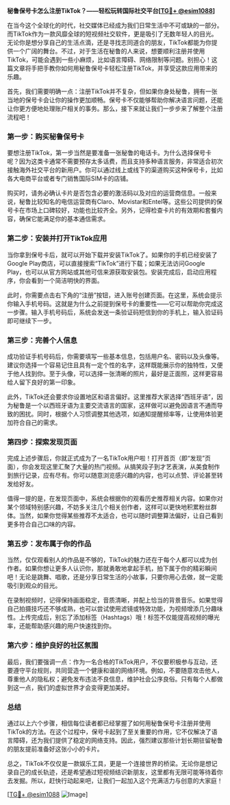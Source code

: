 **秘鲁保号卡怎么注册TikTok？——轻松玩转国际社交平台[[TG💪+ @esim1088](https://t.me/s/esim1088)]**

在当今这个全球化的时代，社交媒体已经成为我们日常生活中不可或缺的一部分。而TikTok作为一款风靡全球的短视频社交软件，更是吸引了无数年轻人的目光。无论你是想分享自己的生活点滴，还是寻找志同道合的朋友，TikTok都能为你提供一个广阔的舞台。不过，对于生活在秘鲁的人来说，想要顺利注册并使用TikTok，可能会遇到一些小麻烦，比如语言障碍、网络限制等问题。别担心！这篇文章将手把手教你如何用秘鲁保号卡轻松注册TikTok，并享受这款应用带来的乐趣。

首先，我们需要明确一点：注册TikTok并不复杂，但如果你身处秘鲁，拥有一张当地的保号卡会让你的操作更加顺畅。保号卡不仅能够帮助你解决语言问题，还能让你更方便地处理账户相关的事务。那么，接下来就让我们一步步来了解整个注册流程吧！

### 第一步：购买秘鲁保号卡

要想注册TikTok，第一步当然是要准备一张秘鲁的电话卡。为什么选择保号卡呢？因为这类卡通常不需要预存太多话费，而且支持多种语言服务，非常适合初次接触海外社交平台的新用户。你可以通过线上或线下的渠道购买这种保号卡，比如各大电商平台或者专门销售国际SIM卡的店铺。

购买时，请务必确认卡片是否包含必要的激活码以及对应的运营商信息。一般来说，秘鲁比较知名的电信运营商有Claro、Movistar和Entel等。这些公司提供的保号卡在市场上口碑较好，功能也比较齐全。另外，记得检查卡片的有效期和套餐内容，确保它能满足你的基本通信需求。

### 第二步：安装并打开TikTok应用

当你拿到保号卡后，就可以开始下载并安装TikTok了。如果你的手机已经安装了Google Play商店，可以直接搜索“TikTok”进行下载；如果无法访问Google Play，也可以从官方网站或其他可信来源获取安装包。安装完成后，启动应用程序，你会看到一个简洁明快的界面。

此时，你需要点击右下角的“注册”按钮，进入账号创建页面。在这里，系统会提示你输入手机号码。这就是为什么之前提到保号卡的重要性——它可以帮助你完成这一步骤。输入手机号码后，系统会发送一条验证码短信到你的手机上，输入验证码即可继续下一步。

### 第三步：完善个人信息

成功验证手机号码后，你需要填写一些基本信息，包括用户名、密码以及头像等。建议你选择一个容易记住且具有一定个性的名字，这样既能展示你的独特性，又便于他人找到你。至于头像，可以选择一张清晰的照片，最好是正面照，这样更容易给人留下良好的第一印象。

此外，TikTok还会要求你设置地区和语言偏好。这里推荐大家选择“西班牙语”，因为秘鲁是一个以西班牙语为主要交流语言的国家，这样做可以避免因语言不通而导致的困扰。同时，根据个人习惯调整其他选项，如通知提醒频率等，让使用体验更加符合自己的需求。

### 第四步：探索发现页面

完成上述步骤后，你就正式成为了一名TikTok用户啦！打开首页（即“发现”页面），你会发现这里汇聚了大量的热门视频。从搞笑段子到才艺表演，从美食制作到旅行记录，应有尽有。你可以随意浏览感兴趣的内容，也可以点赞、评论甚至转发给好友。

值得一提的是，在发现页面中，系统会根据你的观看历史推荐相关内容。如果你对某个领域特别感兴趣，不妨多关注几个相关创作者，这样可以更快地积累粉丝群体。当然，如果你觉得某些推荐不太适合，也可以随时调整算法偏好，让自己看到更多符合自己口味的内容。

### 第五步：发布属于你的作品

当然，仅仅观看别人的作品是不够的，TikTok的魅力还在于每个人都可以成为创作者。如果你想让更多人认识你，那就勇敢地拿起手机，拍下属于你的精彩瞬间吧！无论是跳舞、唱歌，还是分享日常生活的小故事，只要你用心去做，就一定能吸引到观众的目光。

在录制视频时，记得保持画面稳定，音质清晰，并配上恰当的背景音乐。如果觉得自己拍摄技巧还不够成熟，也可以尝试使用滤镜或特效功能，为视频增添几分趣味性。上传完成后，别忘了添加标签（Hashtags）哦！标签不仅能提高视频的曝光率，还能帮助感兴趣的用户快速找到你。

### 第六步：维护良好的社区氛围

最后，我们要强调一点：作为一名合格的TikTok用户，不仅要积极参与互动，还要遵守平台规则，共同营造一个健康和谐的网络环境。例如，不要随意攻击他人，尊重他人的隐私权；避免发布违法不良信息，维护社会公序良俗。只有每个人都做到这一点，我们的虚拟世界才会变得更加美好。

### 总结

通过以上六个步骤，相信每位读者都已经掌握了如何用秘鲁保号卡注册并使用TikTok的方法。在这个过程中，保号卡起到了至关重要的作用，它不仅解决了语言障碍，还为我们提供了稳定的网络支持。因此，强烈建议那些计划长期驻留秘鲁的朋友提前准备好这张小小的卡片。

总之，TikTok不仅仅是一款娱乐工具，更是一个连接世界的桥梁。无论你是想记录自己的成长轨迹，还是希望通过短视频结识新朋友，这里都有无限可能等待着你去发掘。所以，赶快行动起来吧，让我们一起加入这个充满活力与创意的大家庭！

[[TG💪+ @esim1088](https://t.me/s/esim1088) ![Image](https://i.postimg.cc/4NQfJmqS/Snipaste-2025-05-13-00-14-12.png)]